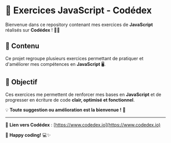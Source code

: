 # 🚀 Exercices JavaScript - Codédex  

Bienvenue dans ce repository contenant mes exercices de **JavaScript** réalisés sur **Codédex** ! 📜✨  

## 📂 Contenu  

Ce projet regroupe plusieurs exercices permettant de pratiquer et d'améliorer mes compétences en **JavaScript** 🖥️.  

## 📌 Objectif  

Ces exercices me permettent de renforcer mes bases en **JavaScript** et de progresser en écriture de code **clair, optimisé et fonctionnel**.  

💡 **Toute suggestion ou amélioration est la bienvenue !** 🚀  

---

🔗 **Lien vers Codédex** : [https://www.codedex.io](https://www.codedex.io) 

🎯 **Happy coding!** 💻✨  
